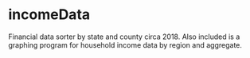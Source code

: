 # incomeData
Financial data sorter by state and county circa 2018. Also included is a graphing program for household income data by region and aggregate.
